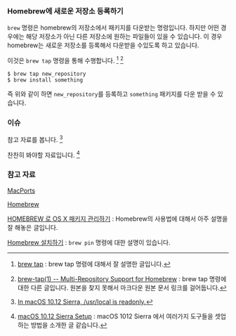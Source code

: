### Homebrew에 새로운 저장소 등록하기 

`brew` 명령은 homebrew의 저장소에서 패키지를 다운받는 명령입니다. 하지만 어떤 경우에는 해당 저장소가 아닌 다른 저장소에 원하는 파일들이 있을 수 있습니다. 이 경우 homebrew는 새로운 저장소를 등록해서 다운받을 수있도록 하고 있습니다.

이것은 `brew tap` 명령을 통해 수행합니다. [^brew-tap]  [^brew-tap-1]

```
$ brew tap new_repository
$ brew install something
```

즉 위와 같이 하면 `new_repository`를 등록하고 `something` 패키지를 다운 받을 수 있습니다. 

### 이슈

참고 자료를 봅니다. [^brew-issues]

찬찬히 봐야할 자료입니다. [^kevinelliott]

### 참고 자료

[MacPorts](https://www.macports.org)

[Homebrew](http://brew.sh)

[HOMEBREW 로 OS X 패키지 관리하기](https://rkjun.wordpress.com/2013/07/14/os-x-missing-package-manager-home-brew/) : Homebrew의 사용법에 대해서 아주 설명을 잘 해놓은 글입니다.

[^brew-tap]: [brew tap](https://github.com/Homebrew/brew/blob/master/docs/brew-tap.md) : brew tap 명령에 대해서 잘 설명한 글입니다. 

[^brew-tap-1]: [brew-tap(1) -- Multi-Repository Support for Homebrew](https://raw.githubusercontent.com/Sharpie/homebrew/brew-tap/Library/Contributions/manpages/brew-tap.1.md) : brew tap 명령에 대한 다른 글입니다. 원본을 찾지 못해서 마크다운 원본 문서 링크를 걸어둡니다.

[^brew-issues]: [In macOS 10.12 Sierra, /usr/local is readonly.](https://github.com/Homebrew/brew/issues/385)

[^kevinelliott]: [macOS 10.12 Sierra Setup](https://gist.github.com/kevinelliott/7a152c556a83b322e0a8cd2df128235c) : macOS 1012 Sierra 에서 여러가지 도구들을 셋업하는 방법을 소개한 글 같습니다. 

[Homebrew 설치하기](https://veryfaraway.github.io/digging/homebrew.html) : `brew pin` 명령에 대한 설명이 있습니다.